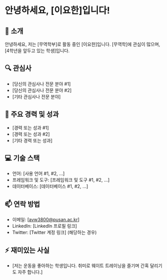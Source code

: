 # 안녕하세요, [이요한]입니다!

## 👋 소개
안녕하세요, 저는 [무역학부]로 활동 중인 [이요한]입니다. [무역학]에 관심이 많으며, [4학년을 앞두고 있는 학생]입니다.

## 🔍 관심사
- [당신의 관심사나 전문 분야 #1]
- [당신의 관심사나 전문 분야 #2]
- [기타 관심사나 전문 분야]

## 🌟 주요 경력 및 성과
- [경력 또는 성과 #1]
- [경력 또는 성과 #2]
- [기타 경력 또는 성과]

## 💻 기술 스택
- 언어: [사용 언어 #1, #2, ...]
- 프레임워크 및 도구: [프레임워크 및 도구 #1, #2, ...]
- 데이터베이스: [데이터베이스 #1, #2, ...]

## 📫 연락 방법
- 이메일: [avw3800@pusan.ac.kr]
- LinkedIn: [LinkedIn 프로필 링크]
- Twitter: [Twitter 계정 링크] (해당하는 경우)

## ⚡ 재미있는 사실
- [저는 운동을 좋아하는 학생입니다. 취미로 웨이트 트레이닝을 즐기며 간혹 달리기도 자주 합니다.]
